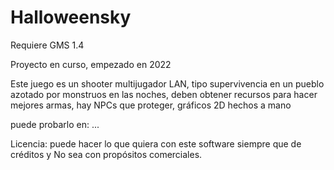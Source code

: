 # Halloweensky

Requiere GMS 1.4

Proyecto en curso, empezado en 2022

Este juego es un shooter multijugador LAN, tipo supervivencia en un pueblo azotado por monstruos en las noches, deben obtener recursos para hacer mejores armas, hay NPCs que proteger, gráficos 2D hechos a mano

puede probarlo en: ...

Licencia:
puede hacer lo que quiera con este software siempre que de créditos y No sea con propósitos comerciales.
